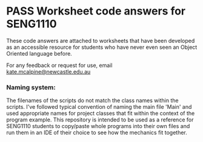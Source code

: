 # PASS Worksheet code answers for SENG1110

These code answers are attached to worksheets that have been developed as an accessible resource for students who have never even seen an Object Oriented language before.

For any feedback or request for use, email kate.mcalpine@newcastle.edu.au 

### Naming system:
The filenames of the scripts do not match the class names within the scripts. I've followed typical convention of naming the main file 'Main' and used appropriate names for project classes that fit within the context of the program example. This repository is intended to be used as a reference for SENG1110 students to copy/paste whole programs into their own files and run them in an IDE of their choice to see how the mechanics fit together.
